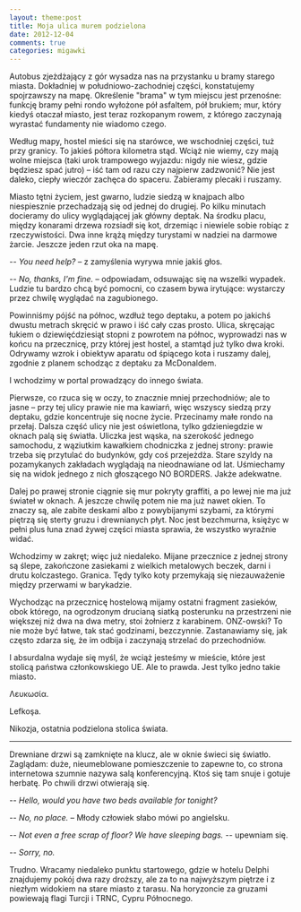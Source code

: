 ```yaml
---
layout: theme:post
title: Moja ulica murem podzielona
date: 2012-12-04
comments: true
categories: migawki
---
```


Autobus zjeżdżający z gór wysadza nas na przystanku u bramy starego
miasta. Dokładniej w południowo-zachodniej części, konstatujemy
spojrzawszy na mapę. Określenie "brama" w tym miejscu jest przenośne:
funkcję bramy pełni rondo wyłożone pół asfaltem, pół brukiem; mur,
który kiedyś otaczał miasto, jest teraz rozkopanym rowem, z którego
zaczynają wyrastać fundamenty nie wiadomo czego.

Według mapy, hostel mieści się na starówce, we wschodniej części, tuż
przy granicy. To jakieś półtora kilometra stąd. Wciąż nie wiemy, czy
mają wolne miejsca (taki urok trampowego wyjazdu: nigdy nie wiesz,
gdzie będziesz spać jutro) – iść tam od razu czy najpierw zadzwonić?
Nie jest daleko, ciepły wieczór zachęca do spaceru. Zabieramy plecaki
i ruszamy.

Miasto tętni życiem, jest gwarno, ludzie siedzą w knajpach albo
niespiesznie przechadzają się od jednej do drugiej. Po kilku minutach
docieramy do ulicy wyglądającej jak główny deptak. Na środku placu,
między konarami drzewa rozsiadł się kot, drzemiąc i niewiele sobie
robiąc z rzeczywistości. Dwa inne krążą między turystami w nadziei na
darmowe żarcie. Jeszcze jeden rzut oka na mapę.

-- _You need help?_ – z zamyślenia wyrywa mnie jakiś głos.

-- _No, thanks, I'm fine._ – odpowiadam, odsuwając się na wszelki
wypadek. Ludzie tu bardzo chcą być pomocni, co czasem bywa irytujące:
wystarczy przez chwilę wyglądać na zagubionego.

Powinniśmy pójść na północ, wzdłuż tego deptaku, a potem po jakichś
dwustu metrach skręcić w prawo i iść cały czas prosto. Ulica,
skręcając łukiem o dziewięćdziesiąt stopni z powrotem na północ,
wyprowadzi nas w końcu na przecznicę, przy której jest hostel, a
stamtąd już tylko dwa kroki. Odrywamy wzrok i obiektyw aparatu od
śpiącego kota i ruszamy dalej, zgodnie z planem schodząc z deptaku za
McDonaldem.

I wchodzimy w portal prowadzący do innego świata.

Pierwsze, co rzuca się w oczy, to znacznie mniej przechodniów; ale to
jasne – przy tej ulicy prawie nie ma kawiarń, więc wszyscy siedzą
przy deptaku, gdzie koncentruje się nocne życie. Przecinamy małe rondo
na przełaj. Dalsza część ulicy nie jest oświetlona, tylko
gdzieniegdzie w oknach palą się światła. Uliczka jest wąska, na
szerokość jednego samochodu, z wąziutkim kawałkiem chodniczka z jednej
strony: prawie trzeba się przytulać do budynków, gdy coś
przejeżdża. Stare szyldy na pozamykanych zakładach wyglądają na
nieodnawiane od lat. Uśmiechamy się na widok jednego z nich głoszącego
NO BORDERS. Jakże adekwatne.

Dalej po prawej stronie ciągnie się mur pokryty graffiti, a po lewej
nie ma już świateł w oknach. A jeszcze chwilę potem nie ma już nawet
okien. To znaczy są, ale zabite deskami albo z powybijanymi szybami,
za którymi piętrzą się sterty gruzu i drewnianych płyt. Noc jest
bezchmurna, księżyc w pełni plus łuna znad żywej części miasta
sprawia, że wszystko wyraźnie widać.

Wchodzimy w zakręt; więc już niedaleko. Mijane przecznice z jednej
strony są ślepe, zakończone zasiekami z wielkich metalowych beczek,
darni i drutu kolczastego. Granica. Tędy tylko koty przemykają się
niezauważenie między przerwami w barykadzie.

Wychodząc na przecznicę hostelową mijamy ostatni fragment zasieków,
obok którego, na ogrodzonym drucianą siatką posterunku na przestrzeni
nie większej niż dwa na dwa metry, stoi żołnierz z
karabinem. ONZ-owski? To nie może być łatwe, tak stać godzinami,
bezczynnie. Zastanawiamy się, jak często zdarza się, że im odbija i
zaczynają strzelać do przechodniów.

I absurdalna wydaje się myśl, że wciąż jesteśmy w mieście, które jest
stolicą państwa członkowskiego UE. Ale to prawda. Jest tylko jedno
takie miasto.

Λευκωσία.

Lefkoşa.

Nikozja, ostatnia podzielona stolica świata.

<hr>

Drewniane drzwi są zamknięte na klucz, ale w oknie świeci się
światło. Zaglądam: duże, nieumeblowane pomieszczenie to zapewne to, co
strona internetowa szumnie nazywa salą konferencyjną. Ktoś się tam
snuje i gotuje herbatę. Po chwili drzwi otwierają się.

-- _Hello, would you have two beds available for tonight?_

-- _No, no place._ – Młody człowiek słabo mówi po angielsku.

-- _Not even a free scrap of floor? We have sleeping bags._ --
upewniam się.

-- _Sorry, no._

Trudno. Wracamy niedaleko punktu startowego, gdzie w hotelu Delphi
znajdujemy pokój dwa razy droższy, ale za to na najwyższym piętrze
i z niezłym widokiem na stare miasto z tarasu. Na horyzoncie za
gruzami powiewają flagi Turcji i TRNC, Cypru Północnego.
